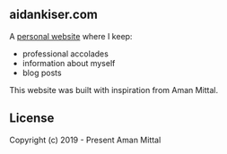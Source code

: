 ## aidankiser.com

A [personal website](https://www.aidankiser.com/) where I keep:

- professional accolades
- information about myself
- blog posts

This website was built with inspiration from Aman Mittal.

## License

Copyright (c) 2019 - Present Aman Mittal
